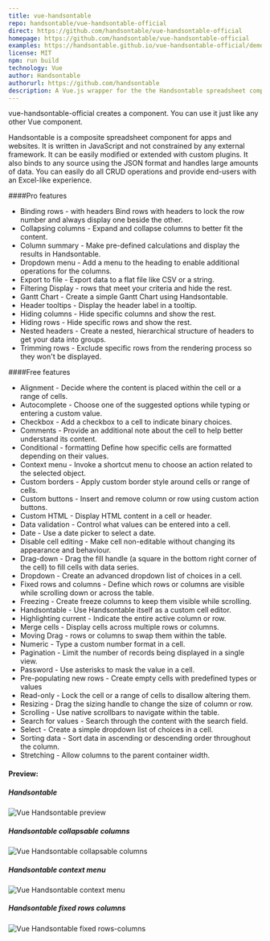 ```yaml
---
title: vue-handsontable
repo: handsontable/vue-handsontable-official
direct: https://github.com/handsontable/vue-handsontable-official
homepage: https://github.com/handsontable/vue-handsontable-official
examples: https://handsontable.github.io/vue-handsontable-official/demo/
license: MIT
npm: run build
technology: Vue
author: Handsontable
authorurl: https://github.com/handsontable
description: A Vue.js wrapper for the the Handsontable spreadsheet component.
---
```


vue-handsontable-official creates a <HotTable> component. You can use it just like any other Vue component. 

Handsontable is a composite spreadsheet component for apps and websites. It is written in JavaScript and not 
constrained by any external framework. It can be easily modified or extended with custom plugins. It also binds to any 
source using the JSON format and handles large amounts of data. You can easily do all CRUD operations and provide 
end-users with an Excel-like experience.

####Pro features

* Binding rows - with headers	Bind rows with headers to lock the row number and always display one beside the other.
* Collapsing columns	- Expand and collapse columns to better fit the content.
* Column summary - Make pre-defined calculations and display the results in Handsontable.
* Dropdown menu	- Add a menu to the heading to enable additional operations for the columns.
* Export to file - Export data to a flat file like CSV or a string.
* Filtering	Display - rows that meet your criteria and hide the rest.
* Gantt Chart -	Create a simple Gantt Chart using Handsontable.
* Header tooltips -	Display the header label in a tooltip.
* Hiding columns - Hide specific columns and show the rest.
* Hiding rows -	Hide specific rows and show the rest.
* Nested headers - Create a nested, hierarchical structure of headers to get your data into groups.
* Trimming rows -	Exclude specific rows from the rendering process so they won't be displayed.

####Free features

* Alignment	- Decide where the content is placed within the cell or a range of cells.
* Autocomplete - Choose one of the suggested options while typing or entering a custom value.
* Checkbox - Add a checkbox to a cell to indicate binary choices.
* Comments - Provide an additional note about the cell to help better understand its content.
* Conditional - formatting	Define how specific cells are formatted depending on their values.
* Context menu	- Invoke a shortcut menu to choose an action related to the selected object.
* Custom borders - Apply custom border style around cells or range of cells.
* Custom buttons - Insert and remove column or row using custom action buttons.
* Custom HTML - Display HTML content in a cell or header.
* Data validation -	Control what values can be entered into a cell.
* Date - Use a date picker to select a date.
* Disable cell editing - Make cell non-editable without changing its appearance and behaviour.
* Drag-down -	Drag the fill handle (a square in the bottom right corner of the cell) to fill cells with data series.
* Dropdown - Create an advanced dropdown list of choices in a cell.
* Fixed rows and columns - Define which rows or columns are visible while scrolling down or across the table.
* Freezing - Create freeze columns to keep them visible while scrolling.
* Handsontable - Use Handsontable itself as a custom cell editor.
* Highlighting current - Indicate the entire active column or row.
* Merge cells	- Display cells across multiple rows or columns.
* Moving	Drag - rows or columns to swap them within the table.
* Numeric -	Type a custom number format in a cell.
* Pagination - Limit the number of records being displayed in a single view.
* Password - Use asterisks to mask the value in a cell.
* Pre-populating new rows	- Create empty cells with predefined types or values
* Read-only	- Lock the cell or a range of cells to disallow altering them.
* Resizing - Drag the sizing handle to change the size of column or row.
* Scrolling - Use native scrollbars to navigate within the table.
* Search for values	- Search through the content with the search field.
* Select - Create a simple dropdown list of choices in a cell.
* Sorting data - Sort data in ascending or descending order throughout the column.
* Stretching - Allow columns to the parent container width.

#### Preview:

##### Handsontable
![Vue Handsontable preview](/images/libraries/vue-handsontable-official/vue-handsontable.png "Vue Handsontable preview")

##### Handsontable collapsable columns
![Vue Handsontable collapsable columns](/images/libraries/vue-handsontable-official/vue-handsontable-collapsable-columns.png "Vue Handsontable collapsable columns")

##### Handsontable context menu
![Vue Handsontable context menu](/images/libraries/vue-handsontable-official/vue-handsontable-context-menu.png "Vue Handsontable context menu")

##### Handsontable fixed rows columns
![Vue Handsontable fixed rows-columns](/images/libraries/vue-handsontable-official/vue-handsontable-fixed-rows-columns.png "Vue Handsontable fixed rows-columns")


